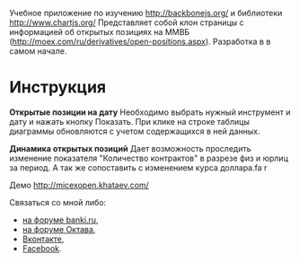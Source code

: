 Учебное приложение по изучению http://backbonejs.org/ и библиотеки http://www.chartjs.org/
Представляет собой клон страницы с информацией об открытых позициях на ММВБ (http://moex.com/ru/derivatives/open-positions.aspx). Разработка в в самом начале.

# Инструкция

**Открытые позиции на дату**
Необходимо выбрать нужный инструмент и дату и нажать кнопку Показать. При клике на строке таблицы диаграммы обновляются с учетом содержащихся в ней данных.

**Динамика открытых позиций**
Дает возможность проследить изменение показателя "Количество контрактов" в разрезе физ и юрлиц за период. А так же сопоставить с изменением курса доллара.fa r

Демо http://micexopen.khataev.com/

Связаться со мной либо: 
* [на форуме banki.ru](http://www.banki.ru/profile/?UID=823120), 
* [на форуме Октава](http://octavtrading.forum.wtf/messages.php?action=new&uid=69),
* [Вконтакте](https://vk.com/khataev),
* [Facebook](https://www.facebook.com/profile.php?id=100006483577333).